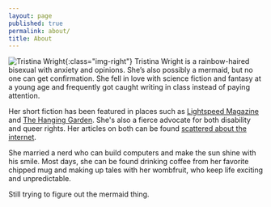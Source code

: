 ```yaml
---
layout: page
published: true
permalink: about/
title: About
---
```








![Tristina Wright]({{site.baseurl}}/media/400Image.png){:class="img-right"}
Tristina Wright is a rainbow-haired bisexual with anxiety and opinions. She’s also possibly a mermaid, but no one can get confirmation. She fell in love with science fiction and fantasy at a young age and frequently got caught writing in class instead of paying attention.  
  
Her short fiction has been featured in places such as [Lightspeed Magazine](http://www.lightspeedmagazine.com/fiction/the-siren-son/) and [The Hanging Garden](https://hanginggardenstories.tumblr.com/tagged/THG-stories-by-Tristina-Wright). She's also a fierce advocate for both disability and queer rights. Her articles on both can be found [scattered about the internet](http://tristinawright.com/words/).  
  
She married a nerd who can build computers and make the sun shine with his smile. Most days, she can be found drinking coffee from her favorite chipped mug and making up tales with her wombfruit, who keep life exciting and unpredictable.  
  
Still trying to figure out the mermaid thing.
